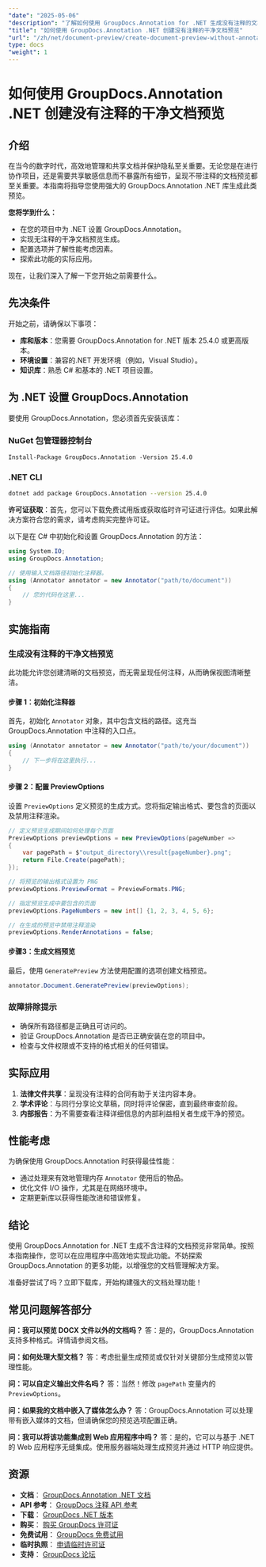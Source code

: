 ```yaml
---
"date": "2025-05-06"
"description": "了解如何使用 GroupDocs.Annotation for .NET 生成没有注释的文档预览，确保协作项目中的隐私和清晰度。"
"title": "如何使用 GroupDocs.Annotation .NET 创建没有注释的干净文档预览"
"url": "/zh/net/document-preview/create-document-preview-without-annotations-groupdocs-dotnet/"
type: docs
"weight": 1
---
```


# 如何使用 GroupDocs.Annotation .NET 创建没有注释的干净文档预览

## 介绍

在当今的数字时代，高效地管理和共享文档并保护隐私至关重要。无论您是在进行协作项目，还是需要共享敏感信息而不暴露所有细节，呈现不带注释的文档预览都至关重要。本指南将指导您使用强大的 GroupDocs.Annotation .NET 库生成此类预览。

**您将学到什么：**
- 在您的项目中为 .NET 设置 GroupDocs.Annotation。
- 实现无注释的干净文档预览生成。
- 配置选项并了解性能考虑因素。
- 探索此功能的实际应用。

现在，让我们深入了解一下您开始之前需要什么。

## 先决条件

开始之前，请确保以下事项：
- **库和版本**：您需要 GroupDocs.Annotation for .NET 版本 25.4.0 或更高版本。
- **环境设置**：兼容的.NET 开发环境（例如，Visual Studio）。
- **知识库**：熟悉 C# 和基本的 .NET 项目设置。

## 为 .NET 设置 GroupDocs.Annotation

要使用 GroupDocs.Annotation，您必须首先安装该库：

### NuGet 包管理器控制台
```shell
Install-Package GroupDocs.Annotation -Version 25.4.0
```

### .NET CLI
```bash
dotnet add package GroupDocs.Annotation --version 25.4.0
```

**许可证获取**：首先，您可以下载免费试用版或获取临时许可证进行评估。如果此解决方案符合您的需求，请考虑购买完整许可证。

以下是在 C# 中初始化和设置 GroupDocs.Annotation 的方法：

```csharp
using System.IO;
using GroupDocs.Annotation;

// 使用输入文档路径初始化注释器。
using (Annotator annotator = new Annotator("path/to/document"))
{
    // 您的代码在这里...
}
```

## 实施指南

### 生成没有注释的干净文档预览

此功能允许您创建清晰的文档预览，而无需呈现任何注释，从而确保视图清晰整洁。

#### 步骤 1：初始化注释器
首先，初始化 `Annotator` 对象，其中包含文档的路径。这充当 GroupDocs.Annotation 中注释的入口点。

```csharp
using (Annotator annotator = new Annotator("path/to/your/document"))
{
    // 下一步将在这里执行...
}
```

#### 步骤 2：配置 PreviewOptions

设置 `PreviewOptions` 定义预览的生成方式。您将指定输出格式、要包含的页面以及禁用注释渲染。

```csharp
// 定义预览生成期间如何处理每个页面
PreviewOptions previewOptions = new PreviewOptions(pageNumber =>
{
    var pagePath = $"output_directory\\result{pageNumber}.png";
    return File.Create(pagePath);
});

// 将预览的输出格式设置为 PNG
previewOptions.PreviewFormat = PreviewFormats.PNG;

// 指定预览生成中要包含的页面
previewOptions.PageNumbers = new int[] {1, 2, 3, 4, 5, 6};

// 在生成的预览中禁用注释渲染
previewOptions.RenderAnnotations = false;
```

#### 步骤3：生成文档预览

最后，使用 `GeneratePreview` 方法使用配置的选项创建文档预览。

```csharp
annotator.Document.GeneratePreview(previewOptions);
```

### 故障排除提示
- 确保所有路径都是正确且可访问的。
- 验证 GroupDocs.Annotation 是否已正确安装在您的项目中。
- 检查与文件权限或不支持的格式相关的任何错误。

## 实际应用

1. **法律文件共享**：呈现没有注释的合同有助于关注内容本身。
2. **学术评论**：与同行分享论文草稿，同时将评论保密，直到最终审查阶段。
3. **内部报告**：为不需要查看注释详细信息的内部利益相关者生成干净的预览。

## 性能考虑

为确保使用 GroupDocs.Annotation 时获得最佳性能：
- 通过处理来有效地管理内存 `Annotator` 使用后的物品。
- 优化文件 I/O 操作，尤其是在网络环境中。
- 定期更新库以获得性能改进和错误修复。

## 结论

使用 GroupDocs.Annotation for .NET 生成不含注释的文档预览非常简单。按照本指南操作，您可以在应用程序中高效地实现此功能。不妨探索 GroupDocs.Annotation 的更多功能，以增强您的文档管理解决方案。

准备好尝试了吗？立即下载库，开始构建强大的文档处理功能！

## 常见问题解答部分

**问：我可以预览 DOCX 文件以外的文档吗？**
答：是的，GroupDocs.Annotation 支持多种格式。详情请参阅文档。

**问：如何处理大型文档？**
答：考虑批量生成预览或仅针对关键部分生成预览以管理性能。

**问：可以自定义输出文件名吗？**
答：当然！修改 `pagePath` 变量内的 `PreviewOptions`。

**问：如果我的文档中嵌入了媒体怎么办？**
答：GroupDocs.Annotation 可以处理带有嵌入媒体的文档，但请确保您的预览选项配置正确。

**问：我可以将该功能集成到 Web 应用程序中吗？**
答：是的，它可以与基于 .NET 的 Web 应用程序无缝集成。使用服务器端处理生成预览并通过 HTTP 响应提供。

## 资源
- **文档**： [GroupDocs.Annotation .NET 文档](https://docs.groupdocs.com/annotation/net/)
- **API 参考**： [GroupDocs 注释 API 参考](https://reference.groupdocs.com/annotation/net/)
- **下载**： [GroupDocs .NET 版本](https://releases.groupdocs.com/annotation/net/)
- **购买**： [购买 GroupDocs 许可证](https://purchase.groupdocs.com/buy)
- **免费试用**： [GroupDocs 免费试用](https://releases.groupdocs.com/annotation/net/)
- **临时执照**： [申请临时许可证](https://purchase.groupdocs.com/temporary-license/)
- **支持**： [GroupDocs 论坛](https://forum.groupdocs.com/c/annotation/)